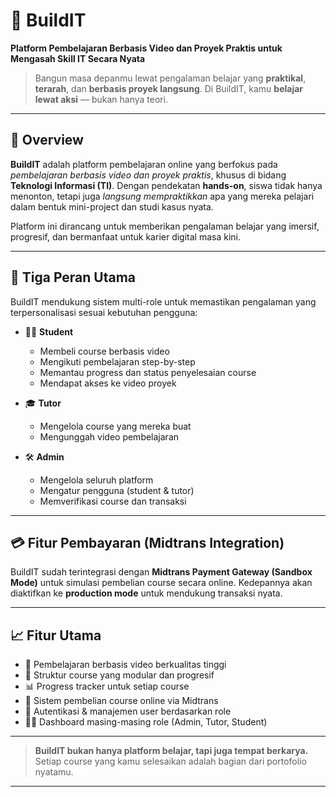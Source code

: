# 🚀 BuildIT

**Platform Pembelajaran Berbasis Video dan Proyek Praktis untuk Mengasah Skill IT Secara Nyata**

> Bangun masa depanmu lewat pengalaman belajar yang **praktikal**, **terarah**, dan **berbasis proyek langsung**.
> Di BuildIT, kamu **belajar lewat aksi** — bukan hanya teori.

---

## 🧩 Overview

**BuildIT** adalah platform pembelajaran online yang berfokus pada *pembelajaran berbasis video dan proyek praktis*, khusus di bidang **Teknologi Informasi (TI)**. Dengan pendekatan **hands-on**, siswa tidak hanya menonton, tetapi juga *langsung mempraktikkan* apa yang mereka pelajari dalam bentuk mini-project dan studi kasus nyata.

Platform ini dirancang untuk memberikan pengalaman belajar yang imersif, progresif, dan bermanfaat untuk karier digital masa kini.

---

## 👥 Tiga Peran Utama

BuildIT mendukung sistem multi-role untuk memastikan pengalaman yang terpersonalisasi sesuai kebutuhan pengguna:

* 🧑‍🎓 **Student**

  * Membeli course berbasis video
  * Mengikuti pembelajaran step-by-step
  * Memantau progress dan status penyelesaian course
  * Mendapat akses ke video proyek

* 🎓 **Tutor**

  * Mengelola course yang mereka buat
  * Mengunggah video pembelajaran

* 🛠️ **Admin**

  * Mengelola seluruh platform
  * Mengatur pengguna (student & tutor)
  * Memverifikasi course dan transaksi

---

## 💳 Fitur Pembayaran (Midtrans Integration)

BuildIT sudah terintegrasi dengan **Midtrans Payment Gateway (Sandbox Mode)** untuk simulasi pembelian course secara online.
Kedepannya akan diaktifkan ke **production mode** untuk mendukung transaksi nyata.

---

## 📈 Fitur Utama

* 🎥 Pembelajaran berbasis video berkualitas tinggi
* 📂 Struktur course yang modular dan progresif
* 📊 Progress tracker untuk setiap course
* 🛒 Sistem pembelian course online via Midtrans
* 🔐 Autentikasi & manajemen user berdasarkan role
* 🧑‍💼 Dashboard masing-masing role (Admin, Tutor, Student)

---

> **BuildIT bukan hanya platform belajar, tapi juga tempat berkarya.**
> Setiap course yang kamu selesaikan adalah bagian dari portofolio nyatamu.

---
